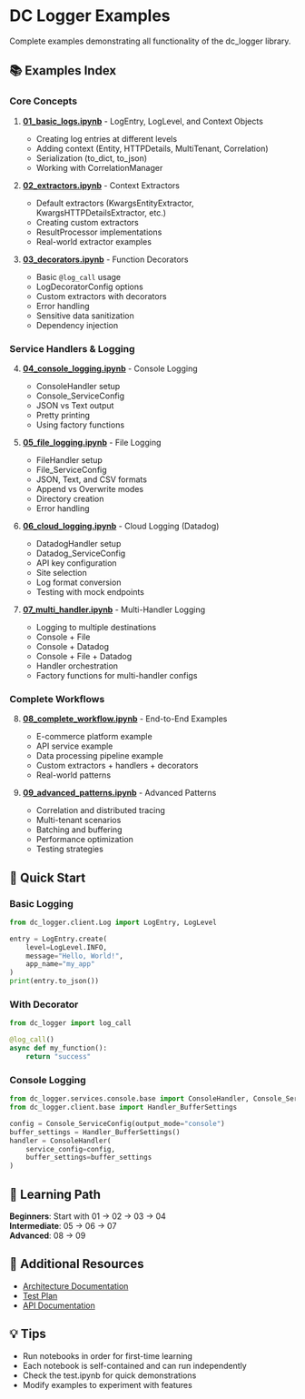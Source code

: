# DC Logger Examples

Complete examples demonstrating all functionality of the dc_logger library.

## 📚 Examples Index

### Core Concepts

1. **[01_basic_logs.ipynb](01_basic_logs.ipynb)** - LogEntry, LogLevel, and Context Objects
   - Creating log entries at different levels
   - Adding context (Entity, HTTPDetails, MultiTenant, Correlation)
   - Serialization (to_dict, to_json)
   - Working with CorrelationManager

2. **[02_extractors.ipynb](02_extractors.ipynb)** - Context Extractors
   - Default extractors (KwargsEntityExtractor, KwargsHTTPDetailsExtractor, etc.)
   - Creating custom extractors
   - ResultProcessor implementations
   - Real-world extractor examples

3. **[03_decorators.ipynb](03_decorators.ipynb)** - Function Decorators
   - Basic `@log_call` usage
   - LogDecoratorConfig options
   - Custom extractors with decorators
   - Error handling
   - Sensitive data sanitization
   - Dependency injection

### Service Handlers & Logging

4. **[04_console_logging.ipynb](04_console_logging.ipynb)** - Console Logging
   - ConsoleHandler setup
   - Console_ServiceConfig
   - JSON vs Text output
   - Pretty printing
   - Using factory functions

5. **[05_file_logging.ipynb](05_file_logging.ipynb)** - File Logging
   - FileHandler setup
   - File_ServiceConfig
   - JSON, Text, and CSV formats
   - Append vs Overwrite modes
   - Directory creation
   - Error handling

6. **[06_cloud_logging.ipynb](06_cloud_logging.ipynb)** - Cloud Logging (Datadog)
   - DatadogHandler setup
   - Datadog_ServiceConfig
   - API key configuration
   - Site selection
   - Log format conversion
   - Testing with mock endpoints

7. **[07_multi_handler.ipynb](07_multi_handler.ipynb)** - Multi-Handler Logging
   - Logging to multiple destinations
   - Console + File
   - Console + Datadog
   - Console + File + Datadog
   - Handler orchestration
   - Factory functions for multi-handler configs

### Complete Workflows

8. **[08_complete_workflow.ipynb](08_complete_workflow.ipynb)** - End-to-End Examples
   - E-commerce platform example
   - API service example
   - Data processing pipeline example
   - Custom extractors + handlers + decorators
   - Real-world patterns

9. **[09_advanced_patterns.ipynb](09_advanced_patterns.ipynb)** - Advanced Patterns
   - Correlation and distributed tracing
   - Multi-tenant scenarios
   - Batching and buffering
   - Performance optimization
   - Testing strategies

## 🚀 Quick Start

### Basic Logging
```python
from dc_logger.client.Log import LogEntry, LogLevel

entry = LogEntry.create(
    level=LogLevel.INFO,
    message="Hello, World!",
    app_name="my_app"
)
print(entry.to_json())
```

### With Decorator
```python
from dc_logger import log_call

@log_call()
async def my_function():
    return "success"
```

### Console Logging
```python
from dc_logger.services.console.base import ConsoleHandler, Console_ServiceConfig
from dc_logger.client.base import Handler_BufferSettings

config = Console_ServiceConfig(output_mode="console")
buffer_settings = Handler_BufferSettings()
handler = ConsoleHandler(
    service_config=config,
    buffer_settings=buffer_settings
)
```

## 📖 Learning Path

**Beginners**: Start with 01 → 02 → 03 → 04  
**Intermediate**: 05 → 06 → 07  
**Advanced**: 08 → 09

## 🔗 Additional Resources

- [Architecture Documentation](../nbs/client/DECORATOR_ARCHITECTURE.md)
- [Test Plan](../TEST_PLAN.md)
- [API Documentation](../nbs/index.md)

## 💡 Tips

- Run notebooks in order for first-time learning
- Each notebook is self-contained and can run independently
- Check the test.ipynb for quick demonstrations
- Modify examples to experiment with features

